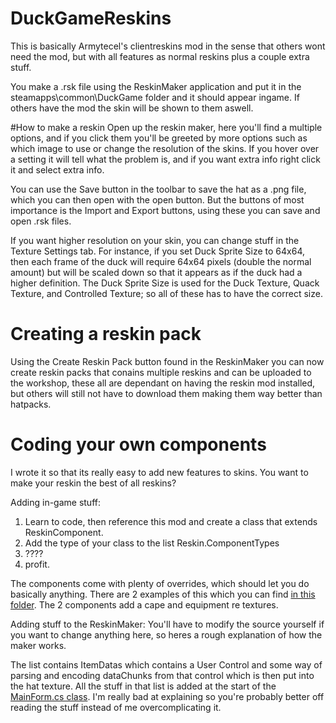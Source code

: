 # DuckGameReskins
This is basically Armytecel's clientreskins mod in the sense that others wont need the mod, but with all features as normal reskins plus a couple extra stuff.

You make a .rsk file using the ReskinMaker application and put it in the steamapps\common\DuckGame folder and it should appear ingame.
If others have the mod the skin will be shown to them aswell.

#How to make a reskin
Open up the reskin maker, here you'll find a multiple options, and if you click them you'll be greeted by more options such as which image to use or change the resolution of the skins.
If you hover over a setting it will tell what the problem is, and if you want extra info right click it and select extra info.

You can use the Save button in the toolbar to save the hat as a .png file, which you can then open with the open button.
But the buttons of most importance is the Import and Export buttons, using these you can save and open .rsk files.

If you want higher resolution on your skin, you can change stuff in the Texture Settings tab. For instance, if you set Duck Sprite Size to 64x64, then each frame of the duck will require 64x64 pixels (double the normal amount) but will be scaled down so that it appears as if the duck had a higher definition.
The Duck Sprite Size is used for the Duck Texture, Quack Texture, and Controlled Texture; so all of these has to have the correct size.

# Creating a reskin pack
Using the Create Reskin Pack button found in the ReskinMaker you can now create reskin packs that conains multiple reskins and can be uploaded to the workshop, these all are dependant on having the reskin mod installed, but others will still not have to download them making them way better than hatpacks.

# Coding your own components
I wrote it so that its really easy to add new features to skins.
You want to make your reskin the best of all reskins?

Adding in-game stuff:

1. Learn to code, then reference this mod and create a class that extends ReskinComponent.
2. Add the type of your class to the list Reskin.ComponentTypes
3. ????
4. profit.

The components come with plenty of overrides, which should let you do basically anything.
There are 2 examples of this which you can find [in this folder](https://github.com/eim64/DuckGameReskins/tree/master/reskins/build/src/ReskinComponents). The 2 components add a cape and equipment re textures.

Adding stuff to the ReskinMaker:
You'll have to modify the source yourself if you want to change anything here, so heres a rough explanation of how the maker works.

The list contains ItemDatas which contains a User Control and some way of parsing and encoding dataChunks from that control which is then put into the hat texture.
All the stuff in that list is added at the start of the [MainForm.cs class](https://github.com/eim64/DuckGameReskins/blob/master/ReskinMaker/ReskinMaker/MainForm.cs).
I'm really bad at explaining so you're probably better off reading the stuff instead of me overcomplicating it.
